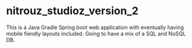 # nitrouz_studioz_version_2

This is a Java Gradle Spring boot web application with eventually having mobile fiendly layouts included. Going to have a mix of a SQL and NoSQL DB.

